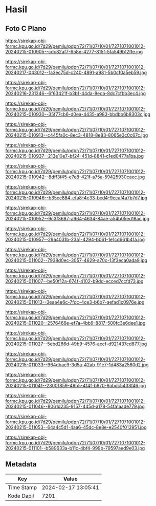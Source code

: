 # Hasil

## Foto C Plano

https://sirekap-obj-formc.kpu.go.id/7d29/pemilu/pdpr/72/71/07/10/01/7271071001012-20240215-010905--cdc82af7-658e-4277-815f-5fa549b12ffe.jpg

https://sirekap-obj-formc.kpu.go.id/7d29/pemilu/pdpr/72/71/07/10/01/7271071001012-20240217-043012--1a3ec75d-c240-4891-a981-5b0cf0a5eb59.jpg

https://sirekap-obj-formc.kpu.go.id/7d29/pemilu/pdpr/72/71/07/10/01/7271071001012-20240216-231346--6f63421f-b3b1-44da-8eda-8dc7cfbb3ec4.jpg

https://sirekap-obj-formc.kpu.go.id/7d29/pemilu/pdpr/72/71/07/10/01/7271071001012-20240215-010930--35f77cb6-d0ea-4435-a983-bbdbb6b8303c.jpg

https://sirekap-obj-formc.kpu.go.id/7d29/pemilu/pdpr/72/71/07/10/01/7271071001012-20240215-010913--c445fa0c-8ec3-4818-8e83-8065e3c0c67c.jpg

https://sirekap-obj-formc.kpu.go.id/7d29/pemilu/pdpr/72/71/07/10/01/7271071001012-20240215-010937--213e10e7-bf24-451d-8841-c1ed0477a1ba.jpg

https://sirekap-obj-formc.kpu.go.id/7d29/pemilu/pdpr/72/71/07/10/01/7271071001012-20240215-010942--8dff3f45-e7e8-421f-a75a-59425930caec.jpg

https://sirekap-obj-formc.kpu.go.id/7d29/pemilu/pdpr/72/71/07/10/01/7271071001012-20240215-010946--b35cc884-efa8-4c33-bcd4-9ecaf4a7b7d7.jpg

https://sirekap-obj-formc.kpu.go.id/7d29/pemilu/pdpr/72/71/07/10/01/7271071001012-20240215-010952--9c3f3687-a964-4634-84ae-a54b05ed18ac.jpg

https://sirekap-obj-formc.kpu.go.id/7d29/pemilu/pdpr/72/71/07/10/01/7271071001012-20240215-010957--29a4031b-23a1-4294-b061-1e1cd661b41a.jpg

https://sirekap-obj-formc.kpu.go.id/7d29/pemilu/pdpr/72/71/07/10/01/7271071001012-20240215-011002--7938d0ec-3057-4629-a70c-13f3eca0ada9.jpg

https://sirekap-obj-formc.kpu.go.id/7d29/pemilu/pdpr/72/71/07/10/01/7271071001012-20240215-011007--be50f12a-674f-4102-b9dd-ecced7ccfd73.jpg

https://sirekap-obj-formc.kpu.go.id/7d29/pemilu/pdpr/72/71/07/10/01/7271071001012-20240215-011013--3eaa4e6c-7fdc-4ce3-b6b7-aefad1c0976e.jpg

https://sirekap-obj-formc.kpu.go.id/7d29/pemilu/pdpr/72/71/07/10/01/7271071001012-20240215-011020--2576466e-ef7a-4bb9-8817-500fc3e6dee1.jpg

https://sirekap-obj-formc.kpu.go.id/7d29/pemilu/pdpr/72/71/07/10/01/7271071001012-20240215-011027--5ebd266d-49b9-4576-accf-d921437cd877.jpg

https://sirekap-obj-formc.kpu.go.id/7d29/pemilu/pdpr/72/71/07/10/01/7271071001012-20240215-011033--964dbac9-3d5a-42ab-91e7-1d483a2580d2.jpg

https://sirekap-obj-formc.kpu.go.id/7d29/pemilu/pdpr/72/71/07/10/01/7271071001012-20240215-011041--23001859-49b5-414f-b870-9abdc5433f46.jpg

https://sirekap-obj-formc.kpu.go.id/7d29/pemilu/pdpr/72/71/07/10/01/7271071001012-20240215-011046--8061d235-9157-445d-a178-54fa1aade779.jpg

https://sirekap-obj-formc.kpu.go.id/7d29/pemilu/pdpr/72/71/07/10/01/7271071001012-20240215-011053--64a4c5d1-4aa6-45dc-8e8e-e2540f013951.jpg

https://sirekap-obj-formc.kpu.go.id/7d29/pemilu/pdpr/72/71/07/10/01/7271071001012-20240215-011101--b589633a-b11c-4bf4-999b-79597aed9e03.jpg


## Metadata

| Key        | Value               |
| ---------- | ------------------- |
| Time Stamp | 2024-02-17 13:05:41 |
| Kode Dapil | 7201                |



